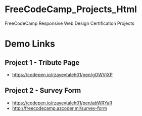 # FreeCodeCamp_Projects_Html
FreeCodeCamp Responsive Web Design Certification Projects 

# Demo Links

## Project 1  - Tribute Page
 - https://codepen.io/rzayevtaleh01/pen/gOWVjXP

## Project 2 - Survey Form
 - https://codepen.io/rzayevtaleh01/pen/abWRYaR
 - http://freecodecamp.azcoder.ml/survey-form

